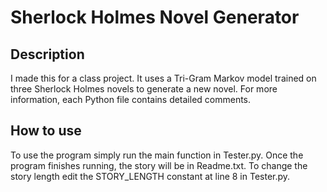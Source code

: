 # Sherlock Holmes Novel Generator

## Description
I made this for a class project. It uses a Tri-Gram Markov model trained on three Sherlock Holmes novels to generate a new novel.  For more information, each Python file contains detailed comments.

## How to use
To use the program simply run the main function in Tester.py. Once the program finishes running, the story will be in Readme.txt. To change the story length edit the STORY_LENGTH constant at line 8 in Tester.py.

